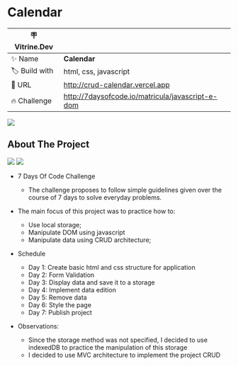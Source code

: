 # Calendar

| :placard: Vitrine.Dev |     |
| -------------  | --- |
| :sparkles: Name        | **Calendar**
| :label: Build with | html, css, javascript
| :rocket: URL         | http://crud-calendar.vercel.app
| :fire: Challenge     | http://7daysofcode.io/matricula/javascript-e-dom

<!-- Inserir imagem com a #vitrinedev ao final do link -->
![](https://via.placeholder.com/1200x500.png?text=imagem+lindona+do+meu+projeto#vitrinedev)

## About The Project
<img src="http://img.shields.io/static/v1?label=Development&message=Finished&color=GREEN&style=for-the-badge"/>
<img src="http://img.shields.io/static/v1?label=CODE%20REVIEW&message=Not%20Started&color=red&style=for-the-badge"/>

* 7 Days Of Code Challenge
  * The challenge proposes to follow simple guidelines given over the course of 7 days to solve everyday problems. 
 
* The main focus of this project was to practice how to:
  * Use local storage;
  * Manipulate DOM using javascript
  * Manipulate data using CRUD architecture;

- Schedule
  - Day 1: Create basic html and css structure for application
  - Day 2: Form Validation
  - Day 3: Display data and save it to a storage
  - Day 4: Implement data edition
  - Day 5: Remove data
  - Day 6: Style the page
  - Day 7: Publish project

- Observations:
  - Since the storage method was not specified, I decided to use indexedDB to practice the manipulation of this storage
  - I decided to use MVC architecture to implement the project CRUD
